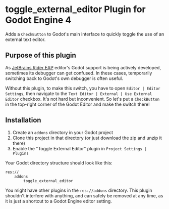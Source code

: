 # toggle_external_editor Plugin for Godot Engine 4
Adds a `CheckButton` to Godot's main interface to quickly toggle the use of an external text editor.

## Purpose of this plugin

As [JetBrains Rider EAP](https://www.jetbrains.com/rider/nextversion/) editor's Godot support is being actively developed, sometimes its debugger can get confused. In these cases, temporarily switching back to Godot's own debugger is often useful.

Without this plugin, to make this switch, you have to open `Editor | Editor Settings`, then navigate to the `Text Editor | External | Use External Editor` checkbox. It's not hard but inconvenient. So let's put a `CheckButton` in the top-right corner of the Godot Editor and make the switch there!

## Installation

1. Create an `addons` directory in your Godot project
2. Clone this project in that directory (or just download the zip and unzip it there)
3. Enable the "Toggle External Editor" plugin in `Project Settings | Plugins`

Your Godot directory structure should look like this:

```
res://
    addons
        toggle_external_editor
```

You might have other plugins in the `res://addons` directory. This plugin shouldn't interfere with anything, and can safely be removed at any time, as it is just a shortcut to a Godot Engine editor setting.